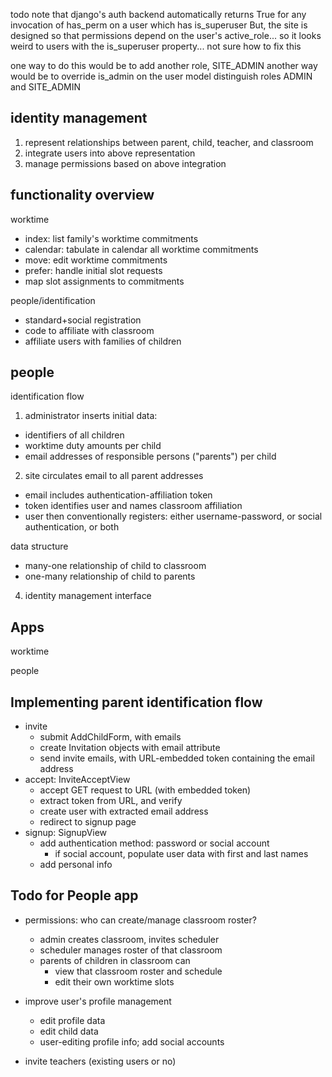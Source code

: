 
todo 
note that django's auth backend automatically returns True for any invocation of has_perm on a user which has is_superuser
But, the site is designed so that permissions depend on the user's active_role... 
so it looks weird to users with the is_superuser property... not sure how to fix this

one way to do this would be to add another role, SITE_ADMIN
another way would be to override is_admin on the user model
distinguish roles ADMIN and SITE_ADMIN


identity management
-------------------

1. represent relationships between parent, child, teacher, and classroom
2. integrate users into above representation
3. manage permissions based on above integration


functionality overview
----------------------

worktime
- index: list family's worktime commitments
- calendar: tabulate in calendar all worktime commitments
- move: edit worktime commitments
- prefer: handle initial slot requests
- map slot assignments to commitments

people/identification
- standard+social registration
- code to affiliate with classroom
- affiliate users with families of children
 
people
------

identification flow

1. administrator inserts initial data:
- identifiers of all children
- worktime duty amounts per child
- email addresses of responsible persons ("parents") per child

2. site circulates email to all parent addresses
- email includes authentication-affiliation token
- token identifies user and names classroom affiliation
- user then conventionally registers: either username-password, or social authentication, or both

data structure

- many-one relationship of child to classroom
- one-many relationship of child to parents

4. identity management interface
<!-- - to construct child identities, use a form with a dozen textfields for child names -->
<!-- - to add parents, use form with one child per row, and two email fields per child -->


Apps
----------

worktime

people



Implementing parent identification flow
---------------------------------------

- invite
  - submit AddChildForm, with emails
  - create Invitation objects with email attribute
  - send invite emails, with URL-embedded token containing the email address
- accept: InviteAcceptView
  - accept GET request to URL (with embedded token)
  - extract token from URL, and verify
  - create user with extracted email address
  - redirect to signup page
- signup: SignupView
  - add authentication method: password or social account
    - if social account, populate user data with first and last names
  - add personal info


Todo for People app
-------------------

- permissions: who can create/manage classroom roster?
    - admin creates classroom, invites scheduler
    - scheduler manages roster of that classroom
    - parents of children in classroom can
        - view that classroom roster and schedule
        - edit their own worktime slots
- improve user's profile management
    - edit profile data
    - edit child data
    - user-editing profile info; add social accounts
    
- invite teachers (existing users or no)
